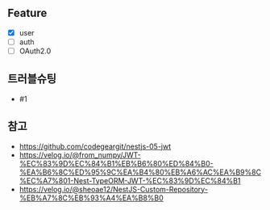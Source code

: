 ## Feature

- [x] user
- [ ] auth
- [ ] OAuth2.0

## 트러블슈팅

- #1

## 참고

- https://github.com/codegeargit/nestjs-05-jwt
- https://velog.io/@from_numpy/JWT-%EC%83%9D%EC%84%B1%EB%B6%80%ED%84%B0-%EA%B6%8C%ED%95%9C%EA%B4%80%EB%A6%AC%EA%B9%8C%EC%A7%801-Nest-TypeORM-JWT-%EC%83%9D%EC%84%B1
- https://velog.io/@sheoae12/NestJS-Custom-Repository-%EB%A7%8C%EB%93%A4%EA%B8%B0
